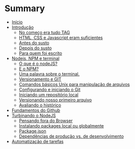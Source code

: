 # Summary

* [Início](README.md)
* [Introdução](introducao.md)
   * [No começo era tudo TAG](introducao/no-comeco-era-tudo-tag.md)
   * [HTML, CSS e Javascript eram suficientes](introducao/html-css-e-javascript-eram-suficientes.md)
   * [Antes do susto](introducao/antes-do-susto.md)
   * [Depois do susto](introducao/depois-do-susto.md)
   * [Para quem foi escrito](introducao/para-quem-foi-escrito.md)
* [Nodejs, NPM e terminal](nodejs-npm-terminal.md)
   * [O que é o nodeJS?](node-npm-terminal/o-que-e-nodejs.md)
   * [E o NPM?](node-npm-terminal/npm.md)
   * [Uma palavra sobre o terminal.](node-npm-terminal/uma-palavra-sobre-o-terminal.md)
   * [Versionamento e GIT](node-npm-terminal/versionamento-e-git.md)
   * [Comandos básicos Unix para manipulação de arquivos](node-npm-terminal/comandos-basicos-unix-para-manipulacao-de-arquivos.md)
   * [Configurando e iniciando o Git](node-npm-terminal/configurando-o-git.md)
   * [Iniciando um repositório local](node-npm-terminal/iniciando-um-repositorio-local.md)
   * [Versionando nosso primeiro arquivo](node-npm-terminal/versionando-nosso-primeiro-arquivo.md)
   * [Avaliando o histórico](node-npm-terminal/avaliando-o-historico.md)
* [Fundamentos do Github](fundamentos-do-github.md)
* [Turbinando o NodeJS](turbinando-o-nodejs.md)
   * [Pensando fora do Browser](turbinando-o-node/pensando-fora-do-browser.md)
   * [Instalando packages local ou globalmente](turbinando-o-node/instalando-packages-local-ou-globalmente.md)
   * [Package.json](turbinando-o-node/package-json.md)
   * [Dependências de produção vs. de desenvolvimento](turbinando-o-node/dependencias-de-producao-vs-de-desenvolvimento.md)
* [Automatização de tarefas](automatizacao-de-tarefas.md)

<script>
  (function(i,s,o,g,r,a,m){i['GoogleAnalyticsObject']=r;i[r]=i[r]||function(){
  (i[r].q=i[r].q||[]).push(arguments)},i[r].l=1*new Date();a=s.createElement(o),
  m=s.getElementsByTagName(o)[0];a.async=1;a.src=g;m.parentNode.insertBefore(a,m)
  })(window,document,'script','//www.google-analytics.com/analytics.js','ga');

  ga('create', 'UA-73075491-1', 'auto');
  ga('send', 'pageview');

</script>